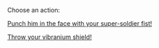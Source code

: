 Choose an action:

[Punch him in the face with your super-soldier fist!](resultFacePunch.md)

[Throw your vibranium shield!](resultShieldThrow.md)